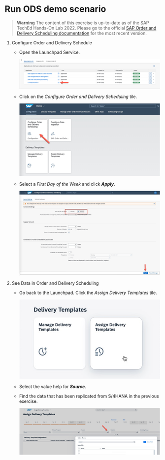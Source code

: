 # Run ODS demo scenario

> **Warning**
> The content of this exercise is up-to-date as of the SAP TechEd Hands-On Lab 2022. Please go to the official [SAP Order and Delivery Scheduling documentation](https://help.sap.com/docs/ORDER_DELIVERY_SCHEDULE_OD/7ddeeefdcf4b4ae0ad42a5990a781c9e/4d2d354732b94364823e14fdb2d10e02.html?locale=en-US) for the most recent version.

1. Configure Order and Delivery Schedule

   - Open the Launchpad Service.
      
      ![](images/EX9_5.png)

   - Click on the *Configure Order and Delivery Scheduling* tile.

      ![](images/EX9-3.jpg)

   - Select a *First Day of the Week* and click ***Apply***.

      ![](images/EX9-4.jpg)

2. See Data in Order and Delivery Scheduling

   - Go back to the Launchpad. Click the *Assign Delivery Templates* tile.

      ![](images/EX9_1.jpg)

   - Select the value help for ***Source***.
   
   - Find the data that has been replicated from S/4HANA in the previous exercise.

      ![](images/EX9_2.jpg)
